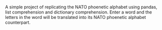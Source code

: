 A simple project of replicating the NATO phoenetic alphabet using pandas, list comprehension and dictionary comprehension.
Enter a word and the letters in the word will be translated into its NATO phoenetic alphabet counterpart.
